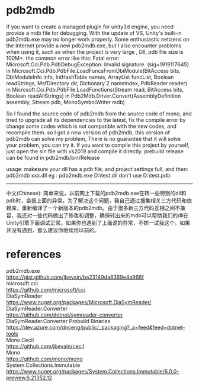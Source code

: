 # pdb2mdb
If you want to create a managed plugin for unity3d engine, you need provide a mdb file for debugging. With the update of VS, Unity's built-in pdb2mdb.exe may no longer work properly. Some enthusiastic netizens on the Internet provide a new pdb2mdb.exe, but I also encounter problems when using it, such as when the project is very large , Dll, pdb file size is 100M+.
the common error like this:
    Fatal error:
        Microsoft.Cci.Pdb.PdbDebugException: Invalid signature. (sig=1919117645)
        in Microsoft.Cci.Pdb.PdbFile.LoadFuncsFromDbiModule(BitAccess bits, DbiModuleInfo info, IntHashTable names, ArrayList funcList, Boolean readStrings, MsfDirectory dir, Dictionary`2 nameIndex, PdbReader reader)
        in Microsoft.Cci.Pdb.PdbFile.LoadFunctions(Stream read, BitAccess bits, Boolean readAllStrings)
        in Pdb2Mdb.Driver.Convert(AssemblyDefinition assembly, Stream pdb, MonoSymbolWriter mdb)

So I found the source code of pdb2mdb from the source code of mono, and tried to upgrade all its dependencies to the latest, fix the compile error by change some codes which is not compatible with the new codes, and recompile them.
so I got a new version of pdb2mdb, this version of pdb2mdb can solve my problem, There is no guarantee that it will solve your problem, you can try it. 
If you want to compile this project by yourself, just open the sln file with vs2019 and compile it directly.
prebuild release can be found in pdb2mdb/bin/Release    

usage: makesure your dll has a pdb file, and project settings <DebugType>full</DebugType>, and then: pdb2mdb xxx.dll 
eg : pdb2mdb.exe D:\test.dll
don't use D:\test.pdb

-----------------------------------------
中文(Chinese):
简单来说，以前网上下载的pdb2mdb.exe在转一些特别的dll和pdb时，会报上面的异常。为了解决这个问题，我自己通过搜集相关三方代码和依赖库，重新编译了一个新版本的pdb2mdb。由于很多新三方代码互相之间不兼容，我还对一些代码做出了修改和调整，确保转出来的mdb可以帮助我们的dll在Unity引擎下面调试正常。如果你也遇到了上面说的异常，不妨一试我这个。如果并没有遇到，那么建议你继续用以前的。
    
# references

pdb2mdb.exe<br><https://gist.github.com/jbevain/ba23149da8369e4a966f><br>
microsoft.cci<br><https://github.com/microsoft/cci><br>
DiaSymReader<br><https://www.nuget.org/packages/Microsoft.DiaSymReader/><br>
DiaSymReader.Converter<br><https://github.com/dotnet/symreader-converter><br>
DiaSymReader.Converter Prebuild Binaries<br><https://dev.azure.com/dnceng/public/_packaging?_a=feed&feed=dotnet-tools><br>
Mono.Cecil<br><https://github.com/jbevain/cecil><br>
Mono<br><https://github.com/mono/mono><br>
System.Collections.Immutable<br><https://www.nuget.org/packages/System.Collections.Immutable/6.0.0-preview.6.21352.12><br>
